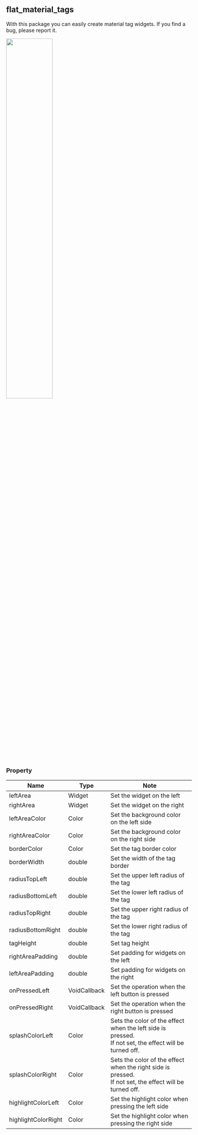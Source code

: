 ## flat_material_tags

With this package you can easily create material tag widgets.
If you find a bug, please report it.

<img src="https://user-images.githubusercontent.com/53107639/115950932-0addb700-a519-11eb-9199-eeca4c8cf927.png" width=50%>

### Property

| Name                | Type         | Note                                                                                                        |
| ------------------- | ------------ | ----------------------------------------------------------------------------------------------------------- |
| leftArea            | Widget       | Set the widget on the left                                                                                  |
| rightArea           | Widget       | Set the widget on the right                                                                                 |
| leftAreaColor       | Color        | Set the background color on the left side                                                                   |
| rightAreaColor      | Color        | Set the background color on the right side                                                                  |
| borderColor         | Color        | Set the tag border color                                                                                    |
| borderWidth         | double       | Set the width of the tag border                                                                             |
| radiusTopLeft       | double       | Set the upper left radius of the tag                                                                        |
| radiusBottomLeft    | double       | Set the lower left radius of the tag                                                                        |
| radiusTopRight      | double       | Set the upper right radius of the tag                                                                       |
| radiusBottomRight   | double       | Set the lower right radius of the tag                                                                       |
| tagHeight           | double       | Set tag height                                                                                              |
| rightAreaPadding    | double       | Set padding for widgets on the left                                                                         |
| leftAreaPadding     | double       | Set padding for widgets on the right                                                                        |
| onPressedLeft       | VoidCallback | Set the operation when the left button is pressed                                                           |
| onPressedRight      | VoidCallback | Set the operation when the right button is pressed                                                          |
| splashColorLeft     | Color        | Sets the color of the effect when the left side is pressed. <br>If not set, the effect will be turned off.  |
| splashColorRight    | Color        | Sets the color of the effect when the right side is pressed. <br>If not set, the effect will be turned off. |
| highlightColorLeft  | Color        | Set the highlight color when pressing the left side                                                         |
| highlightColorRight | Color        | Set the highlight color when pressing the right side                                                        |
